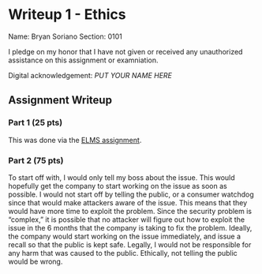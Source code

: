 Writeup 1 - Ethics
======

Name: Bryan Soriano
Section: 0101

I pledge on my honor that I have not given or received any unauthorized assistance on this assignment or examniation.

Digital acknowledgement: *PUT YOUR NAME HERE*

## Assignment Writeup

### Part 1 (25 pts)

This was done via the [ELMS assignment](https://myelms.umd.edu/courses/1251976/assignments/4726433).

### Part 2 (75 pts)

To start off with, I would only tell my boss about the issue. This would hopefully get the company to start working on the issue as soon as possible. I would not start off by telling the public, or a consumer watchdog since that would make attackers aware of the issue. This means that they would have more time to exploit the problem. Since the security problem is “complex,” it is possible that no attacker will figure out how to exploit the issue in the 6 months that the company is taking to fix the problem.
Ideally, the company would start working on the issue immediately, and issue a recall so that the public is kept safe. Legally, I would not be responsible for any harm that was caused to the public. Ethically, not telling the public would be wrong. 
